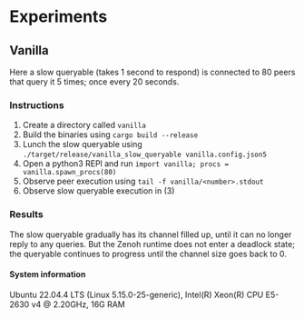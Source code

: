 # Experiments

## Vanilla

Here a slow queryable (takes 1 second to respond) is connected to 80 peers that query it 5 times;
once every 20 seconds.

### Instructions

1. Create a directory called `vanilla`
2. Build the binaries using `cargo build --release`
3. Lunch the slow queryable using `./target/release/vanilla_slow_queryable vanilla.config.json5`
4. Open a python3 REPl and run `import vanilla; procs = vanilla.spawn_procs(80)`
5. Observe peer execution using `tail -f vanilla/<number>.stdout`
6. Observe slow queryable execution in (3)

### Results

The slow queryable gradually has its channel filled up, until it can no longer reply to any queries.
But the Zenoh runtime does not enter a deadlock state; the queryable continues to progress until the
channel size goes back to 0.

#### System information

Ubuntu 22.04.4 LTS (Linux 5.15.0-25-generic), Intel(R) Xeon(R) CPU E5-2630 v4 @ 2.20GHz, 16G RAM
